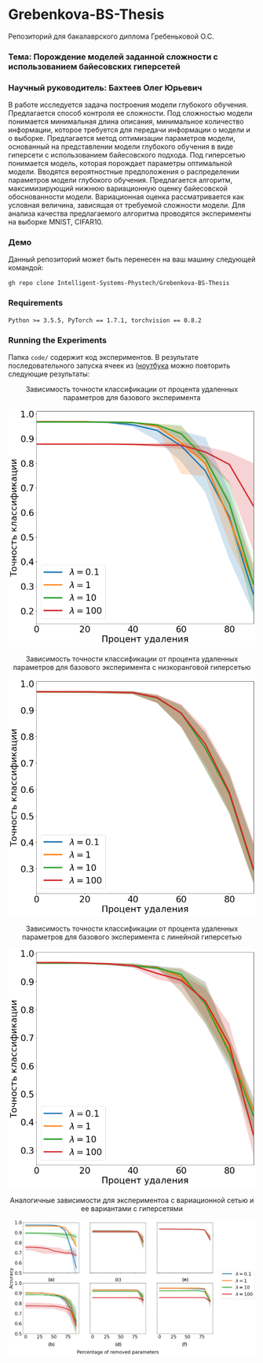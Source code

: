 # Grebenkova-BS-Thesis
Репозиторий для бакалаврского диплома Гребеньковой О.С.

### Тема: Порождение моделей заданной сложности с использованием байесовских гиперсетей 

### Научный руководитель: Бахтеев Олег Юрьевич

В работе исследуется задача построения модели глубокого обучения. Предлагается способ контроля ее сложности. 
Под сложностью модели понимается минимальная длина описания, минимальное количество информации, которое требуется для передачи информации о модели и о выборке.
Предлагается метод оптимизации параметров модели, основанный на представлении модели глубокого обучения в виде гиперсети с использованием байесовского подхода.
Под гиперсетью понимается модель, которая порождает параметры оптимальной модели. 
Вводятся вероятностные предположения о распределении параметров модели глубокого обучения. 
Предлагается алгоритм, максимизирующий нижнюю вариационную оценку байесовской обоснованности модели. 
Вариационная оценка рассматривается как условная величина, зависящая от требуемой сложности модели. Для анализа качества предлагаемого алгоритма проводятся эксперименты на выборке MNIST, CIFAR10.


### Демо

Данный репозиторий может быть перенесен на ваш машину следующей командой:

```
gh repo clone Intelligent-Systems-Phystech/Grebenkova-BS-Thesis
```


### Requirements

```
Python >= 3.5.5, PyTorch == 1.7.1, torchvision == 0.8.2
```


### Running the Experiments

Папка `code/` содержит код экспериментов.
В результате последовательного запуска ячеек из ([ноутбука](https://github.com/Intelligent-Systems-Phystech/Grebenkova-BS-Thesis/blob/main/code/mnist_hypernets.ipynb) можно повторить следующие результаты:

<p align="center">
Зависимость точности классификации от процента удаленных параметров для базового эксперимента
</p>

![Зависимость точности классификации от процента удаленных параметров для базового эксперимента](./visual/Base_exp.png)



<p align="center">
Зависимость точности классификации от процента удаленных параметров для базового эксперимента с низкоранговой гиперсетью
 </p>
 
![Зависимость точности классификации от процента удаленных параметров для базового эксперимента с низкоранговой гиперсетью](./visual/base_lowrank.png)


<p align="center">
Зависимость точности классификации от процента удаленных параметров для базового эксперимента с линейной гиперсетью
 </p>
 
![Зависимость точности классификации от процента удаленных параметров для базового эксперимента с линейной гиперсетью](./visual/base_linear.png)


<p align="center">
Аналогичные зависимости для экспериментоа с вариационной сетью и ее вариантами с гиперсетями
  </p>
 
![Зависимость точности классификации от процента удаленных параметров для базового эксперимента с линейной гиперсетью](./visual/hypernets_colour_log.png)
  
  

